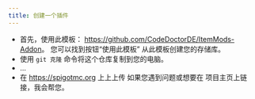 ```yaml
---
title: 创建一个插件
---
```


* 首先，使用此模板： <https://github.com/CodeDoctorDE/ItemMods-Addon>。 您可以找到按钮“使用此模板” 从此模板创建您的存储库。
* 使用 `git 克隆` 命令将这个仓库复制到您的电脑。
* ...
* 在 <https://spigotmc.org> 上上上传 如果您遇到问题或想要在 项目主页上链接，我会帮您。